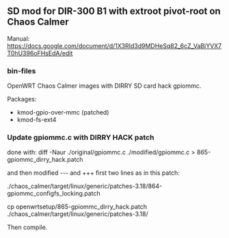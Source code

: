 ## SD mod for DIR-300 B1 with extroot pivot-root on Chaos Calmer
Manual: https://docs.google.com/document/d/1X3RId3d9MDHeSq82_6cZ_VaBjYVX7T0hU396oFHsEdA/edit

### bin-files

OpenWRT Chaos Calmer images with DIRRY SD card hack gpiommc.

Packages:
* kmod-gpio-over-mmc (patched)
* kmod-fs-ext4

### Update gpiommc.c with DIRRY HACK patch

done with: diff -Naur ./original/gpiommc.c ./modified/gpiommc.c > 865-gpiommc_dirry_hack.patch

and then modified --- and +++ first two lines as in this patch:

./chaos_calmer/target/linux/generic/patches-3.18/864-gpiommc_configfs_locking.patch

cp openwrtsetup/865-gpiommc_dirry_hack.patch ./chaos_calmer/target/linux/generic/patches-3.18/

Then compile.

